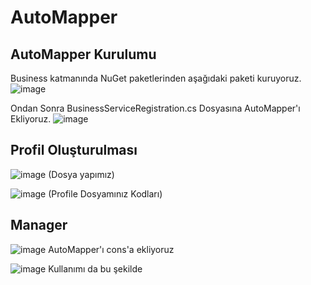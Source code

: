 # AutoMapper

## AutoMapper Kurulumu
Business katmanında NuGet paketlerinden aşağıdaki paketi kuruyoruz.
![image](https://github.com/Hoixi/nLayeredApp/assets/24763981/612fce7d-7fbf-4f4c-839a-2be2c4d72b3a)

Ondan Sonra BusinessServiceRegistration.cs Dosyasına AutoMapper'ı Ekliyoruz.
![image](https://github.com/Hoixi/nLayeredApp/assets/24763981/b3e95dae-616e-4068-b279-d12b3dd4f016)


## Profil Oluşturulması

![image](https://github.com/Hoixi/nLayeredApp/assets/24763981/7e55d683-6bd7-4dfc-9122-1a54ae790e8f)
(Dosya yapımız)

![image](https://github.com/Hoixi/nLayeredApp/assets/24763981/d18acdf8-ca84-45b4-9393-eb860492f37c)
(Profile Dosyamınız Kodları)

## Manager
![image](https://github.com/Hoixi/nLayeredApp/assets/24763981/b1094cbb-be4a-45ed-aba6-8ccfe0f0067f)
AutoMapper'ı cons'a ekliyoruz

![image](https://github.com/Hoixi/nLayeredApp/assets/24763981/f9a5b4d5-6b22-4da9-a366-d1bd4042a14e)
Kullanımı da bu şekilde

